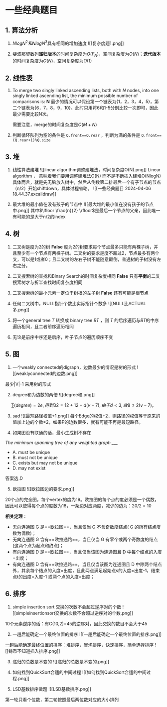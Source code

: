 
# 一些经典题目

## 1. 算法分析

1. $Nlog N^2和Nlog N^3$具有相同的增加速度
![[复杂度题1.png]]

2. 斐波那契数列**递归版本**的时间复杂度为$O(F_N)$，空间复杂度为$O(N)$；**迭代版本**的时间复杂度为$O(N)$，空间复杂度为$O(1)$


## 2. 线性表

1. To merge two singly linked ascending lists, both with _N_ nodes, into one singly linked ascending list, the minimum possible number of comparisons is: **N**
	最少的情况可以假设第一个链表为{1，2，3，4，5}，第二个链表为{6，7，8，9，10}。此时只用将6和1-5分别比较一次即可，因此最少需要比较N次。
	
	需要注意，merge的时间复杂度是$O(M+N)$

2. 判断循环队列为空的条件是 `Q.front==Q.rear` ，判断为满的条件是 `Q.front==(Q.rear+1)%Q.size`





## 3. 堆

1. 线性算法建堆
![[linear algorithm调整建堆法，时间复杂度O(N).png]]
Linear algorithm ， 意味着我们要用调整建堆法O(N) 而不是不断插入建堆O(NlogN)
具体而言，就是先无脑放入树中，然后从倒数第二排最后一个有子节点的节点（n/2）开始shiftdown，具体过程省略。
![[一些经典题目 2024-04-06 18.44.37.excalidraw]]

2. 最大堆的最小值在没有孩子的节点中
![[最大堆的最小值在没有孩子的节点中.png]]
其中$\lfloor \frac{n}{2} \rfloor$是最后一个节点的父亲，因此唯一有可能的是大于n/2的index

## 4. 树

1. 二叉树是度为2的树
**False** 
度为2的树要求每个节点最多只能有两棵子树，并且至少有一个节点有两棵子树。二叉树的要求是度不超过2，节点最多有两个叉，可以是1或者0；且二叉树的左右子树不能随意颠倒，普通树的子树没有左右之分。

2. 二叉搜索树的查找和Binary Search的时间复杂度相同
**False**
只有**平衡**的二叉搜索树才与折半查找时间复杂度相同

3. 二叉搜索树的最小元素一定位于树根的左子树
**False**
还有可能是根节点

4. 任何二叉树中，NULL指针个数比实际指针个数多
![[NULL比ACTUAL多.png]]

5. 将一个general tree $T$ 转换成 binary tree $BT$ ，则 $T$ 的后序遍历与$BT$的中序遍历相同，且二者前序遍历相同

6. 无论是前序中序还是后序，叶子节点的遍历顺序不变


## 5. 图

1. 一个weakly connected的digraph，边数最少的情况是树的形式
![[weaklyconnected的边数.png]]

最少|V|-1 采用树的形式

2. degree和为边数的两倍
![[degree和.png]]

$$\sum (degree)=2e, 得到32=12+12+d(v-7), 由于d<3,故8\le 2(v-7)。$$

3. sad
![[最短路径权值+1.png]]
每个Edge的权值+2，则路径的权值等于原来的值加上边的个数\*2，如果P的边数很多，就有可能不再是最短路径。

4. 如果图没有联通的话，最小生成树不存在

*The minimum spanning tree of any weighted graph ___*

- A. must be unique
- B. must not be unique
- C. exists but may not be unique
- D. may not exist

答案选 *D*


5. 欧拉图
![[欧拉图边的要求.png]]

20个点的完全图，每个vertex的度为19。欧拉图的每个点的度必须是一个偶数，因此可以使得每个点的度数为18，一条边对应两度，减少的边为：20/2 = 10

**相关定理**：

- 无向连通图 G 是==欧拉图==，当且仅当 G 不含奇数度结点( G 的所有结点度数为偶数)；
- 无向连通图 G 含有==欧拉通路==，当且仅当 G 有零个或两个奇数度的结点(这两个点为起点和终点)；
- 有向连通图 D 是==欧拉图==，当且仅当该图为连通图且 D 中每个结点的入度=出度；
- 有向连通图 D 含有==欧拉通路==，当且仅当该图为连通图且 D 中除两个结点外，其余每个结点的入度=出度，且此两点满足起始点s的入度=出度-1，结束点t的出度=入度-1 或两个点的入度=出度；

## 6. 排序

1. simple insertion sort 交换的次数不会超过逆序对的个数
![[simpleinsertionsort交换的次数不会超过逆序对的个数.png]]

10个元素逆序的话：有C(10,2)=45的逆序对，因此交换的数目不会大于45

2. 一趟后能确定一个最终位置的排序
![[一趟后能确定一个最终位置的排序.png]]

[一趟后能确定最终位置的排序](#)：堆排序，冒泡排序，快速排序，简单选择排序
![[铸币不知道插入排序.png]]

3. 递归的总数是不变的
![[递归的总数是不变的.png]]

4. 如何找到QuickSort合适的中间过程
![[如何找到QuickSort合适的中间过程.png]]

5. LSD基数排序做题
![[LSD基数排序.png]]

第一轮只看个位数，第二轮按照最后两位数对应的大小排列